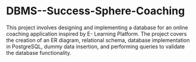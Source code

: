 # DBMS--Success-Sphere-Coaching

This project involves designing and implementing a database for an online coaching application inspired by E- Learning Platform. The project covers the creation of an ER diagram, relational schema, database implementation in PostgreSQL, dummy data insertion, and performing queries to validate the database functionality.
